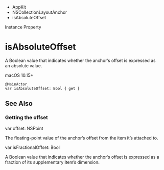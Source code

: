 

- AppKit
- NSCollectionLayoutAnchor
-  isAbsoluteOffset 

Instance Property

# isAbsoluteOffset

A Boolean value that indicates whether the anchor’s offset is expressed as an absolute value.

macOS 10.15+

``` source
@MainActor
var isAbsoluteOffset: Bool { get }
```

## See Also

### Getting the offset

var offset: NSPoint

The floating-point value of the anchor’s offset from the item it’s attached to.

var isFractionalOffset: Bool

A Boolean value that indicates whether the anchor’s offset is expressed as a fraction of its supplementary item’s dimension.

